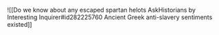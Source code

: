 ![[Do we know about any escaped spartan helots  AskHistorians by Interesting Inquirer#id282225760 Ancient Greek anti-slavery sentiments existed]]

